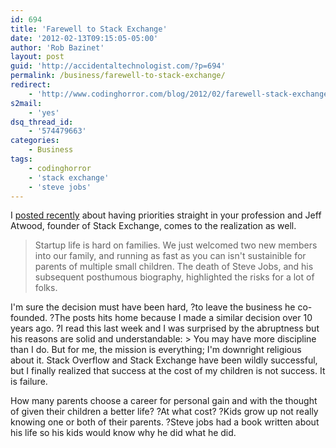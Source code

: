 ```yaml
---
id: 694
title: 'Farewell to Stack Exchange'
date: '2012-02-13T09:15:05-05:00'
author: 'Rob Bazinet'
layout: post
guid: 'http://accidentaltechnologist.com/?p=694'
permalink: /business/farewell-to-stack-exchange/
redirect:
    - 'http://www.codinghorror.com/blog/2012/02/farewell-stack-exchange.html'
s2mail:
    - 'yes'
dsq_thread_id:
    - '574479663'
categories:
    - Business
tags:
    - codinghorror
    - 'stack exchange'
    - 'steve jobs'
---
```


I [posted recently](http://accidentaltechnologist.com/business/less-is-more-enjoying-startup-life/) about having priorities straight in your profession and Jeff Atwood, founder of Stack Exchange, comes to the realization as well.

> Startup life is hard on families. We just welcomed two new members into our family, and running as fast as you can isn't sustainible for parents of multiple small children. The death of Steve Jobs, and his subsequent posthumous biography, highlighted the risks for a lot of folks.

 I'm sure the decision must have been hard, ?to leave the business he co-founded. ?The posts hits home because I made a similar decision over 10 years ago. ?I read this last week and I was surprised by the abruptness but his reasons are solid and understandable: > You may have more discipline than I do. But for me, the mission is everything; I'm downright religious about it. Stack Overflow and Stack Exchange have been wildly successful, but I finally realized that success at the cost of my children is not success. It is failure.

 How many parents choose a career for personal gain and with the thought of given their children a better life? ?At what cost? ?Kids grow up not really knowing one or both of their parents. ?Steve jobs had a book written about his life so his kids would know why he did what he did.